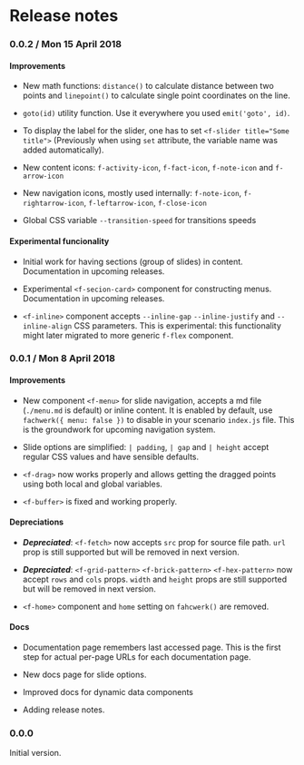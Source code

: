 # Release notes

### 0.0.2 / Mon 15 April 2018

#### Improvements

* New math functions: `distance()` to calculate distance between two points and `linepoint()` to calculate single point coordinates on the line.

* `goto(id)` utility function. Use it everywhere you used `emit('goto', id)`.

* To display the label for the slider, one has to set `<f-slider title="Some title">` (Previously when using `set` attribute, the variable name was added automatically).

* New content icons: `f-activity-icon`, `f-fact-icon`, `f-note-icon` and `f-arrow-icon`

* New navigation icons, mostly used internally: `f-note-icon`, `f-rightarrow-icon`, `f-leftarrow-icon`, `f-close-icon`

* Global CSS variable `--transition-speed` for transitions speeds

#### Experimental funcionality

* Initial work for having sections (group of slides) in content. Documentation in upcoming releases.

* Experimental `<f-secion-card>` component for constructing menus. Documentation in upcoming releases.

* `<f-inline>` component accepts `--inline-gap` `--inline-justify` and `--inline-align` CSS parameters. This is experimental: this functionality might later migrated to more generic `f-flex` component.

### 0.0.1 / Mon 8 April 2018

#### Improvements

* New component `<f-menu>` for slide navigation, accepts a md file (`./menu.md` is default) or inline content. It is enabled by default, use `fachwerk({ menu: false })` to disable in your scenario `index.js` file. This is the groundwork for upcoming navigation system.

* Slide options are simplified: `| padding`, `| gap` and `| height` accept regular CSS values and  have sensible defaults.

* `<f-drag>` now works properly and allows getting the dragged points using both local and global variables.

* `<f-buffer>` is fixed and working properly.

#### Depreciations

* ***Depreciated***: `<f-fetch>` now accepts `src` prop for source file path.
`url` prop is still supported but will be removed in next version.

* ***Depreciated***: `<f-grid-pattern>` `<f-brick-pattern>` `<f-hex-pattern>` now accept `rows` and `cols` props.
`width` and `height` props are still supported but will be removed in next version.

* `<f-home>` component and `home` setting on `fahcwerk()` are removed.

#### Docs

* Documentation page remembers last accessed page. This is the first step for actual per-page URLs for each documentation page.

* New docs page for slide options.

* Improved docs for dynamic data components

* Adding release notes.

### 0.0.0

Initial version.



